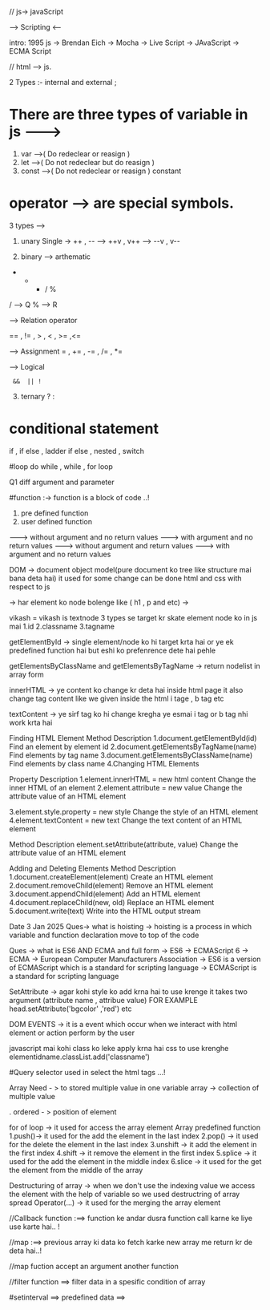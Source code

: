// js-> javaScript

--> Scripting <-- 

intro:
1995 js -> Brendan Eich
-> Mocha 
-> Live Script 
-> JAvaScript
-> ECMA Script

// html --> js.

  2 Types :- internal and external ;

 # There are three types of variable in js --->
  1. var -->( Do redeclear or reasign )
  2. let  -->( Do not redeclear but do reasign )
  3. const -->( Do not  redeclear or reasign ) constant 

  # operator --> are special symbols.

  3 types --> 
  1. unary 
          Single -> ++ , -- 
          --> ++v , v++ 
          --> --v , v--

 2. binary 
   --> arthematic 
   + - * / % 

   / --> Q
   % --> R

   --> Relation operator 

   == , != , > , < , >= ,<=

   --> Assignment 
   = , += , -= , /= , *= 

   --> Logical 

     &&  || ! 

3. ternary 
  ? : 

  # conditional statement 
  if , if else , ladder if else  , nested , switch
  

  #loop
  do while , while , for loop 

  Q1 diff argument and parameter 

  #function :-> function is a block of code ..!
1. pre defined function 
2. user defined function 
 
 ---> without argument and no return values 
---> with argument and no return values 
---> without argument and  return values 
---> with argument and no return values 

DOM -> document object model(pure document ko tree like structure mai bana deta hai)
it used for some change can be done html and css with respect to js

-> har element ko node bolenge like ( h1 , p and etc) ->

vikash 
= vikash is textnode
3 types se target kr skate element node ko in js mai
1.id 2.classname 3.tagname

getElementById -> single element/node ko hi target krta hai or ye ek predefined function hai but eshi ko prefenrence dete hai pehle

getElementsByClassName and getElementsByTagName -> return nodelist in array form

innerHTML -> ye content ko change kr deta hai inside html page it also change tag content like we given inside the html i tage , b tag etc

textContent -> ye sirf tag ko hi change kregha ye esmai i tag or b tag nhi work krta hai

Finding HTML Element
Method Description
1.document.getElementById(id) Find an element by element id 2.document.getElementsByTagName(name) Find elements by tag name 3.document.getElementsByClassName(name) Find elements by class name 4.Changing HTML Elements

Property Description
1.element.innerHTML = new html content Change the inner HTML of an element 2.element.attribute = new value Change the attribute value of an HTML element

3.element.style.property = new style Change the style of an HTML element 4.element.textContent = new text Change the text content of an HTML element

Method Description
element.setAttribute(attribute, value) Change the attribute value of an HTML element

Adding and Deleting Elements
Method Description
1.document.createElement(element) Create an HTML element 2.document.removeChild(element) Remove an HTML element 3.document.appendChild(element) Add an HTML element 4.document.replaceChild(new, old) Replace an HTML element 5.document.write(text) Write into the HTML output stream

Date 3 Jan 2025
Ques-> what is hoisting -> hoisting is a process in which variable and function declaration move to top of the code

Ques -> what is ES6 AND ECMA and full form -> ES6 -> ECMAScript 6 -> ECMA -> European Computer Manufacturers Association -> ES6 is a version of ECMAScript which is a standard for scripting language -> ECMAScript is a standard for scripting language

SetAttribute -> agar kohi style ko add krna hai to use krenge it takes two argument (attribute name , attribue value) FOR EXAMPLE
head.setAttribute('bgcolor' ,'red') etc

DOM EVENTS -> it is a event which occur when we interact with html element
or action perform by the user

javascript mai kohi class ko leke apply krna hai css to use krenghe
elementidname.classList.add('classname')


  #Query selector used in select the html tags ...!


  Array
Need - > to stored multiple value in one variable array -> collection of multiple value

. ordered - > position of element

for of loop -> it used for access the array element
Array predefined function
1.push()-> it used for the add the element in the last index 2.pop() -> it used for the delete the element in the last index 3.unshift -> it add the element in the first index 4.shift -> it remove the element in the first index 5.splice -> it used for the add the element in the middle index 6.slice -> it used for the get the element from the middle of the array

Destructuring of array -> when we don't use the indexing value we access the element with the help of variable so we used destructring of array
spread Operator(...) -> it used for the merging the array element

//Callback function :==> function ke andar dusra function call karne ke liye use karte hai.. !

//map :==> previous array ki data ko fetch karke new array me return kr de deta hai..!

//map fuction accept an argument another function 

//filter function ==> filter data in a spesific condition of array 

  
#setinterval ==>  predefined data ==> 


